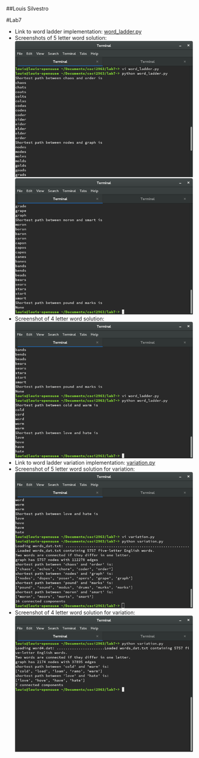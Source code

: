 ##Louis Silvestro

#Lab7

* Link to word ladder implementation: [word_ladder.py](word_ladder.py)
* Screenshots of 5 letter word solution: ![five_letter](images/5word_ladder_1.png)
  ![five_letter](images/5word_ladder_2.png)
* Screenshot of 4 letter word solution: ![four_letter](images/4word_ladder.png)
* Link to word ladder variation implementation: [variation.py](variation.py)
* Screenshot of 5 letter word solution for variation: ![five_letter_var](images/5word_var.png)
* Screenshot of 4 letter word solution for variation: ![four_letter_var](images/4word_var.png)
